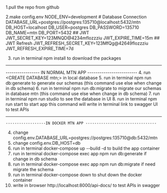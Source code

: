 1.pull the repo from github

2.make config.env
      NODE_ENV=development
     # Database Connection
     DATABASE_URL=postgres://postgres:135710@localhost:5432/mtn
    DB_HOST=localhost
    DB_USER=postgres
    DB_PASSWORD=135710
    DB_NAME=mtn
    DB_PORT=5432
    ## JWT
   JWT_SECRET_KEY=123MNQD@4234mflozzziu
   JWT_EXPIRE_TIME=15m
     ## JWT Refresh
    JWT_REFRESH_SECRET_KEY=123MfQg@42649flozzziu
   JWT_REFRESH_EXPIRE_TIME=7d

3. run in terminal  npm install to download the packages
_______________________________________________________________________________________________________________________________________
  ----------------- IN NORMAL MTN APP  -------------------------
4. run <CREATE DATABASE mtn;>  in local database
5. run in terminal  npm run db:generate    to generate our schemas (this command use else when change in db schema)
6. run in terminal  npm run db:migrate     to migrate  our schemas in database mtn (this command use else when change in db schema)
7. run in terminal  npm run studio             to see the database in UI
8. run in terminal   npm run start             to start app  this command will write in terminal  link to swagger UI to test APIs
_______________________________________________________________________________________________________________________________________
    ------------------IN DOCKER MTN APP --------------------------------
4. change config.env.DATABASE_URL=postgres://postgres:135710@db:5432/mtn
5. change config.env.DB_HOST=db
6. run in terminal  docker-compose up --build -d                                   to build the app container
7. run in terminal  docker-compose exec app npm run db:generate         if change in db schema
8. run in terminal  docker-compose exec app npm run db:migrate           if need migrate the schema 
9. run in terminal   docker-compose down                                               to shut down the docker container
10. write in browser http://localhost:8000/api-docs/                               to test APIs in swagger
